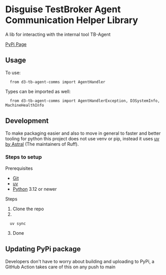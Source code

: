 # Disguise TestBroker Agent Communication Helper Library

A lib for interacting with the internal tool TB-Agent

[PyPi Page](https://pypi.org/project/d3-tb-agent-comms/)

## Usage

To use:

```
  from d3-tb-agent-comms import AgentHandler
```

Types can be imported as well:

```
  from d3-tb-agent-comms import AgentHandlerException, D3SystemInfo, MachineHealthInfo
```

## Development

To make packaging easier and also to move in general to faster and better tooling for python this project does not use venv or pip, instead it uses [uv by Astral](https://docs.astral.sh/uv/) (The maintainers of Ruff). 

### Steps to setup

Prerequisites

- [Git](https://git-scm.com/downloads/win)
- [uv](https://docs.astral.sh/uv/getting-started/installation/)
- [Python](https://www.python.org/downloads/) 3.12 or newer

Steps

1. Clone the repo
2.
  ```
    uv sync
  ```

3. Done

## Updating PyPi package

Developers don't have to worry about building and uploading to PyPi, a GitHub Action takes care of this on any push to main
